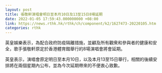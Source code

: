 ```yaml
---
layout: post
title: 張敬軒演唱會明日至本月10日及13至15日8場延期
date: 2022-01-05 17:59:43.000000000 +08:00
link: https://news.rthk.hk/rthk/ch/component/k2/1627473-20220105.htm
categories: rthk
---
```


英皇娛樂表示，為配合政府防疫隔離措施，並顧及所有觀衆和參與者的健康和安全，歌手張敬軒原定於香港體育館舉行的8場演唱會將會延期。

英皇表示，演唱會原定明日至本月10日，以及本月13至15日舉行，相關的後續安排將在兩個星期內公布，並為今次延期帶來的不便衷心致歉。
